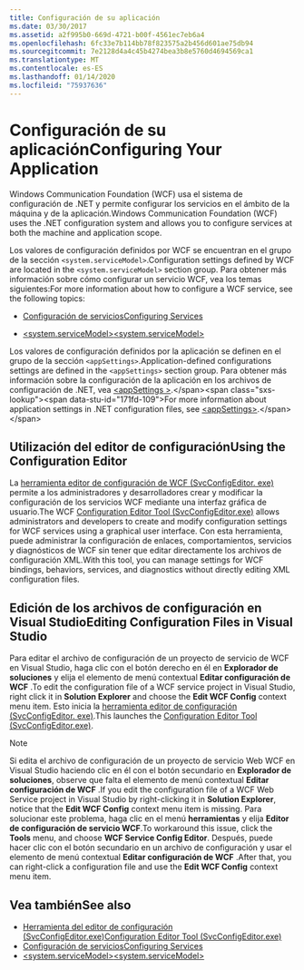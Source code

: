 ```yaml
---
title: Configuración de su aplicación
ms.date: 03/30/2017
ms.assetid: a2f995b0-669d-4721-b00f-4561ec7eb6a4
ms.openlocfilehash: 6fc33e7b114bb78f823575a2b456d601ae75db94
ms.sourcegitcommit: 7e2128d4a4c45b4274bea3b8e5760d4694569ca1
ms.translationtype: MT
ms.contentlocale: es-ES
ms.lasthandoff: 01/14/2020
ms.locfileid: "75937636"
---
```

# <a name="configuring-your-application"></a><span data-ttu-id="171fd-102">Configuración de su aplicación</span><span class="sxs-lookup"><span data-stu-id="171fd-102">Configuring Your Application</span></span>
<span data-ttu-id="171fd-103">Windows Communication Foundation (WCF) usa el sistema de configuración de .NET y permite configurar los servicios en el ámbito de la máquina y de la aplicación.</span><span class="sxs-lookup"><span data-stu-id="171fd-103">Windows Communication Foundation (WCF) uses the .NET configuration system and allows you to configure services at both the machine and application scope.</span></span>  
  
 <span data-ttu-id="171fd-104">Los valores de configuración definidos por WCF se encuentran en el grupo de la sección `<system.serviceModel>`.</span><span class="sxs-lookup"><span data-stu-id="171fd-104">Configuration settings defined by WCF are located in the `<system.serviceModel>` section group.</span></span> <span data-ttu-id="171fd-105">Para obtener más información sobre cómo configurar un servicio WCF, vea los temas siguientes:</span><span class="sxs-lookup"><span data-stu-id="171fd-105">For more information about how to configure a WCF service, see the following topics:</span></span>  
  
- [<span data-ttu-id="171fd-106">Configuración de servicios</span><span class="sxs-lookup"><span data-stu-id="171fd-106">Configuring Services</span></span>](../configuring-services.md)  
  
- [<span data-ttu-id="171fd-107">\<system.serviceModel></span><span class="sxs-lookup"><span data-stu-id="171fd-107">\<system.serviceModel></span></span>](../../configure-apps/file-schema/wcf/system-servicemodel.md)  
  
 <span data-ttu-id="171fd-108">Los valores de configuración definidos por la aplicación se definen en el grupo de la sección `<appSettings>`.</span><span class="sxs-lookup"><span data-stu-id="171fd-108">Application-defined configurations settings are defined in the `<appSettings>` section group.</span></span> <span data-ttu-id="171fd-109">Para obtener más información sobre la configuración de la aplicación en los archivos de configuración de .NET, vea [\<appSettings >](https://docs.microsoft.com/previous-versions/dotnet/netframework-4.0/ms228154(v=vs.100)).</span><span class="sxs-lookup"><span data-stu-id="171fd-109">For more information about application settings in .NET configuration files, see [\<appSettings>](https://docs.microsoft.com/previous-versions/dotnet/netframework-4.0/ms228154(v=vs.100)).</span></span>  
  
## <a name="using-the-configuration-editor"></a><span data-ttu-id="171fd-110">Utilización del editor de configuración</span><span class="sxs-lookup"><span data-stu-id="171fd-110">Using the Configuration Editor</span></span>  
 <span data-ttu-id="171fd-111">La [herramienta editor de configuración de WCF (SvcConfigEditor. exe)](../configuration-editor-tool-svcconfigeditor-exe.md) permite a los administradores y desarrolladores crear y modificar la configuración de los servicios WCF mediante una interfaz gráfica de usuario.</span><span class="sxs-lookup"><span data-stu-id="171fd-111">The WCF [Configuration Editor Tool (SvcConfigEditor.exe)](../configuration-editor-tool-svcconfigeditor-exe.md) allows administrators and developers to create and modify configuration settings for WCF services using a graphical user interface.</span></span> <span data-ttu-id="171fd-112">Con esta herramienta, puede administrar la configuración de enlaces, comportamientos, servicios y diagnósticos de WCF sin tener que editar directamente los archivos de configuración XML.</span><span class="sxs-lookup"><span data-stu-id="171fd-112">With this tool, you can manage settings for WCF bindings, behaviors, services, and diagnostics without directly editing XML configuration files.</span></span>  
  
## <a name="editing-configuration-files-in-visual-studio"></a><span data-ttu-id="171fd-113">Edición de los archivos de configuración en Visual Studio</span><span class="sxs-lookup"><span data-stu-id="171fd-113">Editing Configuration Files in Visual Studio</span></span>  
 <span data-ttu-id="171fd-114">Para editar el archivo de configuración de un proyecto de servicio de WCF en Visual Studio, haga clic con el botón derecho en él en **Explorador de soluciones** y elija el elemento de menú contextual **Editar configuración de WCF** .</span><span class="sxs-lookup"><span data-stu-id="171fd-114">To edit the configuration file of a WCF service project in Visual Studio, right click it in **Solution Explorer** and choose the **Edit WCF Config** context menu item.</span></span> <span data-ttu-id="171fd-115">Esto inicia la [herramienta editor de configuración (SvcConfigEditor. exe)](../configuration-editor-tool-svcconfigeditor-exe.md).</span><span class="sxs-lookup"><span data-stu-id="171fd-115">This launches the [Configuration Editor Tool (SvcConfigEditor.exe)](../configuration-editor-tool-svcconfigeditor-exe.md).</span></span>  
  
> [!NOTE]
> <span data-ttu-id="171fd-116">Si edita el archivo de configuración de un proyecto de servicio Web WCF en Visual Studio haciendo clic en él con el botón secundario en **Explorador de soluciones**, observe que falta el elemento de menú contextual **Editar configuración de WCF** .</span><span class="sxs-lookup"><span data-stu-id="171fd-116">If you edit the configuration file of a WCF Web Service project in Visual Studio by right-clicking it in **Solution Explorer**, notice that the **Edit WCF Config** context menu item is missing.</span></span> <span data-ttu-id="171fd-117">Para solucionar este problema, haga clic en el menú **herramientas** y elija **Editor de configuración de servicio WCF**.</span><span class="sxs-lookup"><span data-stu-id="171fd-117">To workaround this issue, click the **Tools** menu, and choose **WCF Service Config Editor**.</span></span> <span data-ttu-id="171fd-118">Después, puede hacer clic con el botón secundario en un archivo de configuración y usar el elemento de menú contextual **Editar configuración de WCF** .</span><span class="sxs-lookup"><span data-stu-id="171fd-118">After that, you can right-click a configuration file and use the **Edit WCF Config** context menu item.</span></span>  
  
## <a name="see-also"></a><span data-ttu-id="171fd-119">Vea también</span><span class="sxs-lookup"><span data-stu-id="171fd-119">See also</span></span>

- [<span data-ttu-id="171fd-120">Herramienta del editor de configuración (SvcConfigEditor.exe)</span><span class="sxs-lookup"><span data-stu-id="171fd-120">Configuration Editor Tool (SvcConfigEditor.exe)</span></span>](../configuration-editor-tool-svcconfigeditor-exe.md)
- [<span data-ttu-id="171fd-121">Configuración de servicios</span><span class="sxs-lookup"><span data-stu-id="171fd-121">Configuring Services</span></span>](../configuring-services.md)
- [<span data-ttu-id="171fd-122">\<system.serviceModel></span><span class="sxs-lookup"><span data-stu-id="171fd-122">\<system.serviceModel></span></span>](../../configure-apps/file-schema/wcf/system-servicemodel.md)
